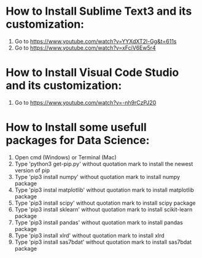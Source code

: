 # How to Install Sublime Text3 and its customization:
1) Go to https://www.youtube.com/watch?v=YYXdXT2l-Gg&t=611s
2) Go to https://www.youtube.com/watch?v=xFciV6Ew5r4

# How to Install Visual Code Studio and its customization:
1) Go to https://www.youtube.com/watch?v=-nh9rCzPJ20

# How to Install some usefull packages for Data Science:
1) Open cmd (Windows) or Terminal (Mac)
2) Type 'python3 get-pip.py' without quotation mark to install the newest version of pip
3) Type 'pip3 install numpy' without quotation mark to install numpy package
4) Type 'pip3 instal matplotlib' without quotation mark to install matplotlib package
5) Type 'pip3 install scipy' without quotation mark to install scipy package
6) Type 'pip3 install sklearn' without quotation mark to install scikit-learn package
7) Type 'pip3 install pandas' without quotation mark to install pandas package
8) Type 'pip3 install xlrd' without quotation mark to install xlrd
9) Type 'pip3 install sas7bdat' without quotation mark to install sas7bdat package
